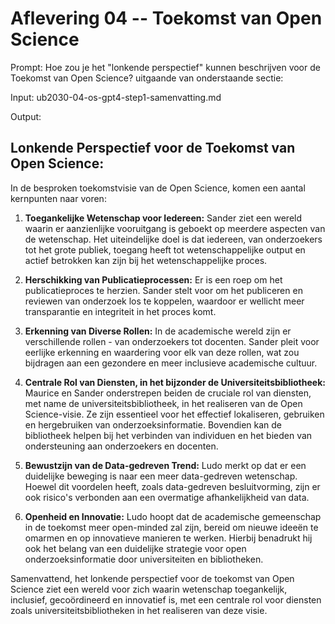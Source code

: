 # Aflevering 04 -- Toekomst van Open Science

Prompt: Hoe zou je het "lonkende perspectief" kunnen beschrijven voor de Toekomst van Open Science? uitgaande van onderstaande sectie: 

Input: ub2030-04-os-gpt4-step1-samenvatting.md

Output:

## Lonkende Perspectief voor de Toekomst van Open Science:

In de besproken toekomstvisie van de Open Science, komen een aantal kernpunten naar voren:

1. **Toegankelijke Wetenschap voor Iedereen:** Sander ziet een wereld waarin er aanzienlijke vooruitgang is geboekt op meerdere aspecten van de wetenschap. Het uiteindelijke doel is dat iedereen, van onderzoekers tot het grote publiek, toegang heeft tot wetenschappelijke output en actief betrokken kan zijn bij het wetenschappelijke proces.

2. **Herschikking van Publicatieprocessen:** Er is een roep om het publicatieproces te herzien. Sander stelt voor om het publiceren en reviewen van onderzoek los te koppelen, waardoor er wellicht meer transparantie en integriteit in het proces komt.

3. **Erkenning van Diverse Rollen:** In de academische wereld zijn er verschillende rollen - van onderzoekers tot docenten. Sander pleit voor eerlijke erkenning en waardering voor elk van deze rollen, wat zou bijdragen aan een gezondere en meer inclusieve academische cultuur.

4. **Centrale Rol van Diensten, in het bijzonder de Universiteitsbibliotheek:** Maurice en Sander onderstrepen beiden de cruciale rol van diensten, met name de universiteitsbibliotheek, in het realiseren van de Open Science-visie. Ze zijn essentieel voor het effectief lokaliseren, gebruiken en hergebruiken van onderzoeksinformatie. Bovendien kan de bibliotheek helpen bij het verbinden van individuen en het bieden van ondersteuning aan onderzoekers en docenten.

5. **Bewustzijn van de Data-gedreven Trend:** Ludo merkt op dat er een duidelijke beweging is naar een meer data-gedreven wetenschap. Hoewel dit voordelen heeft, zoals data-gedreven besluitvorming, zijn er ook risico's verbonden aan een overmatige afhankelijkheid van data.

6. **Openheid en Innovatie:** Ludo hoopt dat de academische gemeenschap in de toekomst meer open-minded zal zijn, bereid om nieuwe ideeën te omarmen en op innovatieve manieren te werken. Hierbij benadrukt hij ook het belang van een duidelijke strategie voor open onderzoeksinformatie door universiteiten en bibliotheken.

Samenvattend, het lonkende perspectief voor de toekomst van Open Science ziet een wereld voor zich waarin wetenschap toegankelijk, inclusief, gecoördineerd en innovatief is, met een centrale rol voor diensten zoals universiteitsbibliotheken in het realiseren van deze visie.